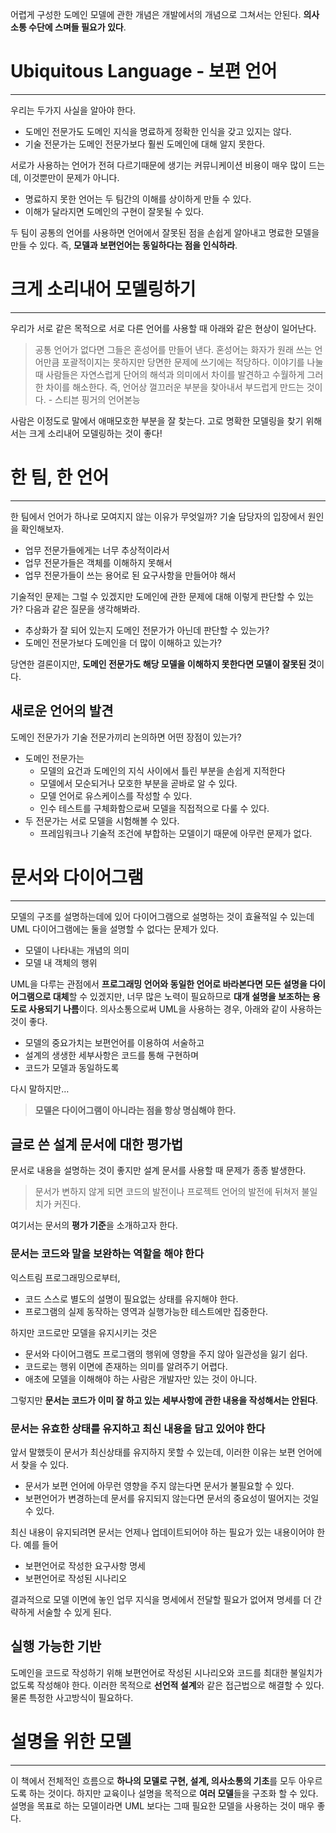 어렵게 구성한 도메인 모델에 관한 개념은 개발에서의 개념으로 그쳐서는 안된다. **의사소통 수단에 스며들 필요가 있다**.

# Ubiquitous Language - 보편 언어

---

우리는 두가지 사실을 알아야 한다.

- 도메인 전문가도 도메인 지식을 명료하게 정확한 인식을 갖고 있지는 않다.
- 기술 전문가는 도메인 전문가보다 훨씬 도메인에 대해 알지 못한다.

서로가 사용하는 언어가 전혀 다르기때문에 생기는 커뮤니케이션 비용이 매우 많이 드는데, 이것뿐만이 문제가 아니다.

- 명료하지 못한 언어는 두 팀간의 이해를 상이하게 만들 수 있다.
- 이해가 달라지면 도메인의 구현이 잘못될 수 있다.

두 팀이 공통의 언어를 사용하면 언어에서 잘못된 점을 손쉽게 알아내고 명료한 모델을 만들 수 있다. 즉, **모델과 보편언어는 동일하다는 점을 인식하라**.

# 크게 소리내어 모델링하기

---

우리가 서로 같은 목적으로 서로 다른 언어를 사용할 때 아래와 같은 현상이 일어난다.

> 공통 언어가 없다면 그들은 혼성어를 만들어 낸다. 혼성어는 화자가 원래 쓰는 언어만큼 포괄적이지는 못하지만 당면한 문제에 쓰기에는 적당하다. 이야기를 나눌 때 사람들은 자연스럽게 단어의 해석과 의미에서 차이를 발견하고 수월하게 그러한 차이를 해소한다. 즉, 언어상 껄끄러운 부분을 찾아내서 부드럽게 만드는 것이다. - 스티븐 핑거의 언어본능

사람은 이정도로 말에서 애매모호한 부분을 잘 찾는다. 고로 명확한 모델링을 찾기 위해서는 크게 소리내어 모델링하는 것이 좋다!

# 한 팀, 한 언어

---

한 팀에서 언어가 하나로 모여지지 않는 이유가 무엇일까? 기술 담당자의 입장에서 원인을 확인해보자.

- 업무 전문가들에게는 너무 추상적이라서
- 업무 전문가들은 객체를 이해하지 못해서
- 업무 전문가들이 쓰는 용어로 된 요구사항을 만들어야 해서

기술적인 문제는 그럴 수 있겠지만 도메인에 관한 문제에 대해 이렇게 판단할 수 있는가? 다음과 같은 질문을 생각해봐라.

- 추상화가 잘 되어 있는지 도메인 전문가가 아닌데 판단할 수 있는가?
- 도메인 전문가보다 도메인을 더 많이 이해하고 있는가?

당연한 결론이지만, **도메인 전문가도 해당 모델을 이해하지 못한다면 모델이 잘못된 것**이다.

## 새로운 언어의 발견

도메인 전문가가 기술 전문가끼리 논의하면 어떤 장점이 있는가?

- 도메인 전문가는
    - 모델의 요건과 도메인의 지식 사이에서 틀린 부분을 손쉽게 지적한다
    - 모델에서 모순되거나 모호한 부분을 곧바로 알 수 있다.
    - 모델 언어로 유스케이스를 작성할 수 있다.
    - 인수 테스트를 구체화함으로써 모델을 직접적으로 다룰 수 있다.
- 두 전문가는 서로 모델을 시험해볼 수 있다.
    - 프레임워크나 기술적 조건에 부합하는 모델이기 때문에 아무런 문제가 없다.

# 문서와 다이어그램

---

모델의 구조를 설명하는데에 있어 다이어그램으로 설명하는 것이 효율적일 수 있는데 UML 다이어그램에는 둘을 설명할 수 없다는 문제가 있다.

- 모델이 나타내는 개념의 의미
- 모델 내 객체의 행위

UML을 다루는 관점에서 **프로그래밍 언어와 동일한 언어로 바라본다면 모든 설명을 다이어그램으로 대체**할 수 있겠지만, 너무 많은 노력이 필요하므로 **대개 설명을 보조하는 용도로 사용되기 나름**이다. 의사소통으로써 UML을 사용하는 경우, 아래와 같이 사용하는 것이 좋다.

- 모델의 중요가치는 보편언어를 이용하여 서술하고
- 설계의 생생한 세부사항은 코드를 통해 구현하며
- 코드가 모델과 동일하도록

다시 말하지만…

> **모델은 다이어그램이 아니라는 점을 항상 명심해야 한다.**


## 글로 쓴 설계 문서에 대한 평가법

문서로 내용을 설명하는 것이 좋지만 설계 문서를 사용할 때 문제가 종종 발생한다.

> 문서가 변하지 않게 되면 코드의 발전이나 프로젝트 언어의 발전에 뒤쳐저 불일치가 커진다.


여기서는 문서의 **평가 기준**을 소개하고자 한다.

### 문서는 코드와 말을 보완하는 역할을 해야 한다

익스트림 프로그래밍으로부터, 

- 코드 스스로 별도의 설명이 필요없는 상태를 유지해야 한다.
- 프로그램의 실제 동작하는 영역과 실행가능한 테스트에만 집중한다.

하지만 코드로만 모델을 유지시키는 것은

- 문서와 다이어그램도 프로그램의 행위에 영향을 주지 않아 일관성을 잃기 쉽다.
- 코드로는 행위 이면에 존재하는 의미를 알려주기 어렵다.
- 애초에 모델을 이해해야 하는 사람은 개발자만 있는 것이 아니다.

그렇지만 **문서는 코드가 이미 잘 하고 있는 세부사항에 관한 내용을 작성해서는 안된다**.

### 문서는 유효한 상태를 유지하고 최신 내용을 담고 있어야 한다

앞서 말했듯이 문서가 최신상태를 유지하지 못할 수 있는데, 이러한 이유는 보편 언어에서 찾을 수 있다.

- 문서가 보편 언어에 아무런 영향을 주지 않는다면 문서가 불필요할 수 있다.
- 보편언어가 변경하는데 문서를 유지되지 않는다면 문서의 중요성이 떨어지는 것일 수 있다.

최신 내용이 유지되려면 문서는 언제나 업데이트되어야 하는 필요가 있는 내용이어야 한다. 예를 들어

- 보편언어로 작성한 요구사항 명세
- 보편언어로 작성된 시나리오

결과적으로 모델 이면에 놓인 업무 지식을 명세에서 전달할 필요가 없어져 명세를 더 간략하게 서술할 수 있게 된다.

## 실행 가능한 기반

도메인을 코드로 작성하기 위해 보편언어로 작성된 시나리오와 코드를 최대한 불일치가 없도록 작성해야 한다. 이러한 목적으로 **선언적 설계**와 같은 접근법으로 해결할 수 있다. 물론 특정한 사고방식이 필요하다.

# 설명을 위한 모델

---

이 책에서 전체적인 흐름으로 **하나의 모델로 구현, 설계, 의사소통의 기초**를 모두 아우르도록 하는 것이다. 하지만 교육이나 설명을 목적으로 **여러 모델**들을 구조화 할 수 있다. 설명을 목표로 하는 모델이라면 UML 보다는 그때 필요한 모델을 사용하는 것이 매우 좋다.